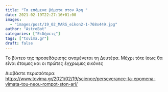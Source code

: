 ```yaml
---
title: "Τα επόμενα βήματα στον Άρη "
date: 2021-02-19T22:27:16+01:00
images:
  - "images/post/19_02_MARS_eikon2-1-768x449.jpg"
author: "AstroBot"
categories: ["Ειδήσεις"]
tags: ["tovima.gr"]
draft: false
---
```


To βίντεο της προσεδάφισης αναμένεται τη Δευτέρα. Μέχρι τότε ίσως θα είναι έτοιμες και οι πρώτες έγχρωμες εικόνες

Διαβάστε περισσότερα: https://www.tovima.gr/2021/02/19/science/perseverance-ta-epomena-vimata-tou-neou-rompot-ston-ari/

